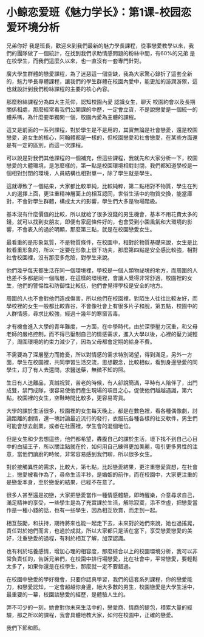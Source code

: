 # 小鲸恋爱班《魅力学长》：第1课-校园恋爱环境分析

兄弟你好 我是班長，歡迎來到我們最新的魅力學長課程，從事戀愛教學以來，我們的團隊做了一個統計，在找到我們求助情感問題的粉絲中間，有60%的兄弟 是在校學生，而我們這麼久以來，也一直沒有一套專門針對。

廣大學生群體的戀愛課程，為了迷惡這一個空缺，我為大家驚心錄折了這套全新的，魅力學長專體課程，讓我們的學生群體在校園內愛中，能更加的游潤游禦，這也就設計到我們粉絲課程的主要的核心內容。

那麼粉絲課程分為四大主荒仰，認知校園內愛 認識女生，聊天 校園約會以及長期關係相處，那麼經常看我們公開課的中歷，一定會立貨，不是說戀愛是一個統一的體系嗎，為什麼要單獨開一個，校園內愛為主體的課程。

這又是前面的一系列課程，對於學生是不是用的，其實無論是社會戀愛，還是校園戀愛，追女生的核心，阿翰體都是一樣的，但校園戀愛和社會戀愛，在某些方面還是有一定的區別，而這一次課程。

可以說是對我們其他課程的一個補充，但這些課程，我就先和大家分析一下，校園戀愛的大體環境，是怎麼樣的，第一點是校園環境相對封閉，我們都知道學校是一個相對封閉的環境，人員結構也相對單一，除了學生就是學生。

這就導致了一個結果，大家都比較單純，比較純粹，第二點相對不物質，學生在列人的選擇上面，更注重精神層面上的相互認同，世俗生活中的物質交換，能當庫對，不會對學生群體，構成太大的影響，學生們大多是物場階級。

基本沒有什麼價值的比較，所以就給了很多沒錢的男生機會，基本不用花費太多的錢，就可以找到女朋友，即便有家庭條件好的，也會受到小園風氣和大環境的影響，不會表入的過於明顯，那麼第三點，就是在校園戀愛女生。

最看重的是形象氣質，不是物質條件，在校園中，相對於物質基礎來說，女生是比較看重形象的，所以一定要在形象上很下功夫，那麼第四點是安全感比較強，相對社會校園裡，沒有那麼多危險，對學生來說。

他們幾乎每天都生活在同一個環境裡，學校是一個人類物祕境的地方，而周圍的人也差不多都是同一個階層，在這樣的環境裡，會讓人覺得非常舒適，校園裡的女生，他們的警惕性和防御性比較低，他們會覺得學校是安全的地方。

周圍的人也不會對他們造成傷害，所以他們在校園裡，對陌生人往往比較友好，而學校裡的女生一般都比較靠谷，不會像社會上有很多片子和脫，第五點，校園中的人群情感，尋求比較強，經過十幾年的寒窗苦毒。

才有機會進入大學的青年難度，一方面，在中學時代，由於深學壓力沉重，和父母老師的嚴格控制，而不得已壓制自己的情感需求，進入大學以後，心裡的壓力減輕了，周圍環境的約束力減少了，因為父母都會定期的給身不費。

不需要為了深層壓力而擔憂，所以對情感的需求特別渴望，得到滿足，另外一方面，學生在校園裡，共同學習生活交流，思想觀念，比較相似，看到身邊戀愛的同學生，訂了有人去還問，求醫送藥，無微不知的照。

生日有人送離品，真誠祝賀，苦老的時候，有人卻說簡滿，平時有人陪伴了，出門成雙，禁門成隊，很容易使他們產生現場的項目之心，促使他們越越遇識，第六點，校園裡的女生，空鞋時間比較多，更容易寄貨。

大學的課於生活很多，校園裡的女生每天晚上，都是在數色裡，看各種偶像劇，討論距離的劇情，還一塊討論最近流行的發行，衣服玩各種各樣的社交軟件，男生們可能會想去創業，或者在社團裡，學生會的混個地位。

但是女生和少去想這些，他們都希望，轟腹自己的課於生活，壞下找不到自己心目中的白貓王子，所以關注點就在於，如何用自己練得更加美麗，吸引更多男性的注意，當他們讀廚的時候，非常容易感到我們聊，所以很多女生。

對於接觸異性的需求，比較大，第七點，比起戀愛結果，更注重戀愛貨想，在社會上，戀愛被看作為了，尋命生活半秒，是婚姻的前作，而在校園中，大家更注重的是戀愛本身，至於戀愛的結果，已經不在意了。

很多人甚至還是初戀，大家把戀愛當作一種情感體驗，即時醒樂，介意尋求自己，滿足精神的享受，一些學生是為了充實課於生活，解除寂寞，添不空虛，把戀愛當作是一種小錢的話，也有一些學生，因為相互欣賞，而走到一起。

相互鼓勵，和扶持，期待將來也能一起走下去，未來對於她們來說，她也過搖晃，責任對於她們而言，也過於成就，所以大家都只是活在當下，享受戀愛戀愛的美好，注重戀愛的過程，有利於相互了解，加深認識。

也有利於培養感情，增加心理的相容度，那麼綜合以上的校園環境分析，我可以非常負責任的，告訴兄弟們，在校園中排行場戀愛，比在社會中，平常戀愛，要輕鬆太多了，如果你還是在校學生，那麼就一定不要錯過。

在校園中戀愛的學好機會，只要你認真學習，我們的這套系列課程，你的戀愛能力，和戀愛認知，一定會超越你身邊，絕大多數的男生，校園戀愛是大學生活中，最重要的一幕，校園談戀愛的經歷，是體驗人生的。

弊不可少的一刻，她會對你未來生活中的，戀愛商、情商的提包，積累大量的經驗，那之所以的課程，我會具體地教大家，如何在校園中，正確的戀愛。

我們下節和節。
